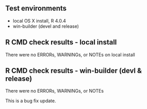## Test environments
* local OS X install, R 4.0.4
* win-builder (devel and release)

## R CMD check results - local install

There were no ERRORs, WARNINGs, or NOTEs on local install

## R CMD check results - win-builder (devl & release)

There were no ERRORs, WARNINGs, or NOTEs

This is a bug fix update.
